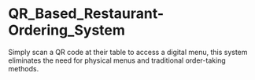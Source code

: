 # QR_Based_Restaurant-Ordering_System
Simply scan a QR code at their table to access a digital menu, this system eliminates the need for physical menus and traditional order-taking methods.
